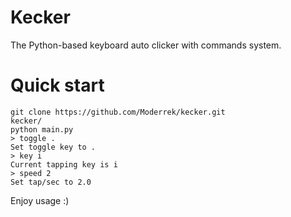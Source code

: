 # Kecker

The Python-based keyboard auto clicker with commands system.

# Quick start

```shell
git clone https://github.com/Moderrek/kecker.git
kecker/
python main.py
> toggle .
Set toggle key to .
> key i
Current tapping key is i
> speed 2
Set tap/sec to 2.0
```
Enjoy usage :)
